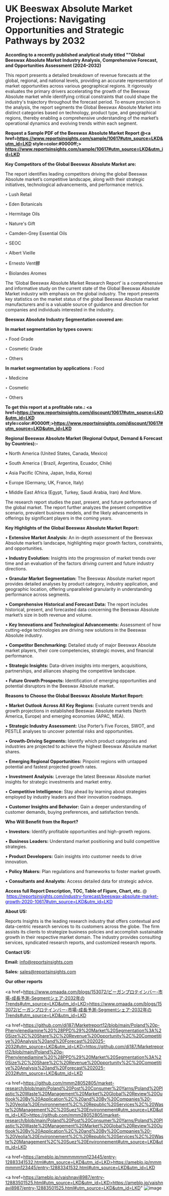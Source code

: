 # UK Beeswax Absolute Market Projections: Navigating Opportunities and Strategic Pathways by 2032

<strong>According to a recently published analytical study titled ""Global Beeswax Absolute Market Industry Analysis, Comprehensive Forecast, and Opportunities Assessment (2024–2032)</strong>

This report presents a detailed breakdown of revenue forecasts at the global, regional, and national levels, providing an accurate representation of market opportunities across various geographical regions. It rigorously evaluates the primary drivers accelerating the growth of the Beeswax Absolute market while identifying critical constraints that could shape the industry's trajectory throughout the forecast period. To ensure precision in the analysis, the report segments the Global Beeswax Absolute Market into distinct categories based on technology, product type, and geographical regions, thereby enabling a comprehensive understanding of the market’s operational dynamics and evolving trends within each segment.

<strong>Request a Sample PDF of the Beeswax Absolute Market Report </strong><strong>@<a href=https://www.reportsinsights.com/sample/10617#utm_source=LKD&utm_id=LKD style=color:#0000ff;> https://www.reportsinsights.com/sample/10617#utm_source=LKD&utm_id=LKD</a></strong></font>

<strong>Key Competitors of the Global Beeswax Absolute Market are:</strong>

The report identifies leading competitors driving the global Beeswax Absolute market’s competitive landscape, along with their strategic initiatives, technological advancements, and performance metrics.

‣ Lush Retail

‣ Eden Botanicals

‣ Hermitage Oils

‣ Nature's Gift

‣ Camden-Grey Essential Oils

‣ SEOC

‣ Albert Vieille

‣ Ernesto Vent髎

‣ Biolandes Aromes

The ‘Global Beeswax Absolute Market Research Report’ is a comprehensive and informative study on the current state of the Global Beeswax Absolute Market industry with emphasis on the global industry. The report presents key statistics on the market status of the global Beeswax Absolute market manufacturers and is a valuable source of guidance and direction for companies and individuals interested in the industry.

<strong>Beeswax Absolute Industry Segmentation covered are:</strong>

<strong>In market segmentation by types covers: </strong> 

‣ Food Grade

‣ Cosmetic Grade

‣ Others

<strong>In market segmentation by applications :</strong> 
Food

‣ Medicine

‣ Cosmetic

‣ Others

<strong>To get this report at a profitable rate.: <a href=https://www.reportsinsights.com/discount/10617#utm_source=LKD&utm_id=LKD style=color:#0000ff;>https://www.reportsinsights.com/discount/10617#utm_source=LKD&utm_id=LKD</a></strong></font>

<strong>Regional Beeswax Absolute Market (Regional Output, Demand &amp; Forecast by Countries):-</strong>

• North America (United States, Canada, Mexico)

• South America ( Brazil, Argentina, Ecuador, Chile)

• Asia Pacific (China, Japan, India, Korea)

• Europe (Germany, UK, France, Italy)

• Middle East Africa (Egypt, Turkey, Saudi Arabia, Iran) And More.

The research report studies the past, present, and future performance of the global market. The report further analyzes the present competitive scenario, prevalent business models, and the likely advancements in offerings by significant players in the coming years.

<strong>Key Highlights of the Global Beeswax Absolute Market Report:</strong>

• <strong>Extensive Market Analysis:</strong> An in-depth assessment of the Beeswax Absolute market’s landscape, highlighting major growth factors, constraints, and opportunities.

• <strong>Industry Evolution:</strong> Insights into the progression of market trends over time and an evaluation of the factors driving current and future industry directions.

• <strong>Granular Market Segmentation:</strong> The Beeswax Absolute market report provides detailed analyses by product category, industry application, and geographic location, offering unparalleled granularity in understanding performance across segments.

• <strong>Comprehensive Historical and Forecast Data:</strong> The report includes historical, present, and forecasted data concerning the Beeswax Absolute market’s size in both revenue and volume.

• <strong>Key Innovations and Technological Advancements:</strong> Assessment of how cutting-edge technologies are driving new solutions in the Beeswax Absolute industry.

• <strong>Competitor Benchmarking:</strong> Detailed study of major Beeswax Absolute market players, their core competencies, strategic moves, and financial performance.

• <strong>Strategic Insights:</strong> Data-driven insights into mergers, acquisitions, partnerships, and alliances shaping the competitive landscape.

• <strong>Future Growth Prospects:</strong> Identification of emerging opportunities and potential disruptors in the Beeswax Absolute market.

<strong>Reasons to Choose the Global Beeswax Absolute Market Report:</strong>

• <strong>Market Outlook Across All Key Regions:</strong> Evaluate current trends and growth projections in established Beeswax Absolute markets (North America, Europe) and emerging economies (APAC, MEA).

• <strong>Strategic Industry Assessment:</strong> Use Porter’s Five Forces, SWOT, and PESTLE analyses to uncover potential risks and opportunities.

• <strong>Growth-Driving Segments:</strong> Identify which product categories and industries are projected to achieve the highest Beeswax Absolute market shares.

• <strong>Emerging Regional Opportunities:</strong> Pinpoint regions with untapped potential and fastest projected growth rates.

• <strong>Investment Analysis:</strong> Leverage the latest Beeswax Absolute market insights for strategic investments and market entry.

• <strong>Competitive Intelligence:</strong> Stay ahead by learning about strategies employed by industry leaders and their innovation roadmaps.

• <strong>Customer Insights and Behavior:</strong> Gain a deeper understanding of customer demands, buying preferences, and satisfaction trends.

<strong>Who Will Benefit from the Report?</strong>

• <strong>Investors:</strong> Identify profitable opportunities and high-growth regions.

• <strong>Business Leaders:</strong> Understand market positioning and build competitive strategies.

• <strong>Product Developers:</strong> Gain insights into customer needs to drive innovation.

• <strong>Policy Makers:</strong> Plan regulations and frameworks to foster market growth.

• <strong>Consultants and Analysts:</strong> Access detailed data for strategic advice.
</ul>
<strong>Access full Report Description, TOC, Table of Figure, Chart, etc. </strong>@  <a href=https://reportsinsights.com/industry-forecast/beeswax-absolute-market-growth-2020-10617#utm_source=LKD&utm_id=LKD style=color:#0000ff;>https://reportsinsights.com/industry-forecast/beeswax-absolute-market-growth-2020-10617#utm_source=LKD&utm_id=LKD</a></font>

<strong><strong>About US</strong>:</strong>

Reports Insights is the leading research industry that offers contextual and data-centric research services to its customers across the globe. The firm assists its clients to strategize business policies and accomplish sustainable growth in their respective market domain. The industry provides consulting services, syndicated research reports, and customized research reports.

<strong>Contact US:</strong>

<p class=""""><b>Email:</b> <a href=mailto:info@reportsinsights.com>info@reportsinsights.com</a></p>
<p class=""""><b>Sales:</b> <a href=mailto:sales@reportsinsights.com>sales@reportsinsights.com</a></p>

<strong>Our other reports</strong>

<a href=https://www.omaada.com/blogs/153072/ビーガンプロテインバー-市場-成長予測-Segmentシェア-2032年のTrends#utm_source=LKD&utm_id=LKD>https://www.omaada.com/blogs/153072/ビーガンプロテインバー-市場-成長予測-Segmentシェア-2032年のTrends#utm_source=LKD&utm_id=LKD</a>

<a href=https://github.com/di187/Marketreport12/blob/main/Poland%20p-Phenylenediamine%20%28PPD%29%20Market%20Segmentation%3A%20Size%2C%20Share%2C%20Revenue%20Opportunity%2C%20Competitive%20Analysis%20and%20Forecast%202025-2032#utm_source=LKD&utm_id=LKD>https://github.com/di187/Marketreport12/blob/main/Poland%20p-Phenylenediamine%20%28PPD%29%20Market%20Segmentation%3A%20Size%2C%20Share%2C%20Revenue%20Opportunity%2C%20Competitive%20Analysis%20and%20Forecast%202025-2032#utm_source=LKD&utm_id=LKD</a>

<a href=https://github.com/mmm28052805/market-research/blob/main/Poland%20Post%20Consumer%20Yarns/Poland%20Plastic%20Waste%20Management%20Market%20Global%20Review%20Outlook%20By%20Application%2C%20and%20By%20Companies%20-%20Veolia%20Environnement%2C%20Republic%20Services%2C%20Waste%20Management%2C%20Suez%20Environnement#utm_source=LKD&utm_id=LKD>https://github.com/mmm28052805/market-research/blob/main/Poland%20Post%20Consumer%20Yarns/Poland%20Plastic%20Waste%20Management%20Market%20Global%20Review%20Outlook%20By%20Application%2C%20and%20By%20Companies%20-%20Veolia%20Environnement%2C%20Republic%20Services%2C%20Waste%20Management%2C%20Suez%20Environnement#utm_source=LKD&utm_id=LKD</a>

<a href=https://ameblo.jp/mmmmmmm123445/entry-12883341532.html#utm_source=LKD&utm_id=LKD>https://ameblo.jp/mmmmmmm123445/entry-12883341532.html#utm_source=LKD&utm_id=LKD</a>

<a href=https://ameblo.jp/vaishnavi8987/entry-12883501525.html#utm_source=LKD&utm_id=LKD>https://ameblo.jp/vaishnavi8987/entry-12883501525.html#utm_source=LKD&utm_id=LKD</a>"
![image](https://github.com/user-attachments/assets/c3c1d606-9bfa-436c-a211-872804cf8666)
